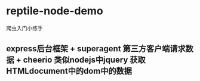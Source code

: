 # reptile-node-demo
 爬虫入门小练手

## express后台框架 + superagent 第三方客户端请求数据 + cheerio 类似nodejs中jquery 获取HTMLdocument中的dom中的数据
